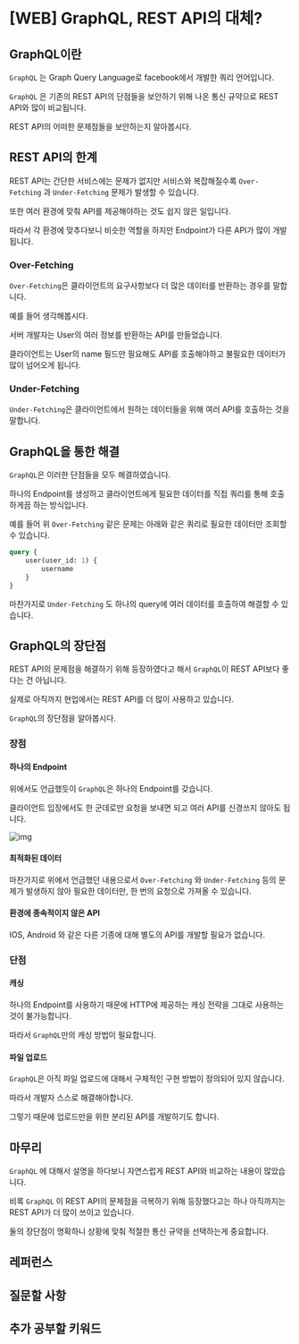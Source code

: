 # [WEB] GraphQL, REST API의 대체?

## GraphQL이란

`GraphQL` 는 Graph Query Language로 facebook에서 개발한 쿼리 언어입니다.

`GraphQL` 은 기존의 REST API의 단점들을 보안하기 위해 나온 통신 규약으로 REST API와 많이 비교됩니다.

REST API의 어떠한 문제점들을 보안하는지 알아봅시다.





## REST API의 한계

REST API는 간단한 서비스에는 문제가 없지만 서비스와 복잡해질수록 `Over-Fetching` 과 `Under-Fetching` 문제가 발생할 수 있습니다.

또한 여러 환경에 맞춰 API를 제공해야하는 것도 쉽지 않은 일입니다.

따라서 각 환경에 맞추다보니 비슷한 역할을 하지만 Endpoint가 다른 API가 많이 개발됩니다.



### Over-Fetching

`Over-Fetching`은 클라이언트의 요구사항보다 더 많은 데이터를 반환하는 경우를 말합니다.

예를 들어 생각해봅시다.

서버 개발자는 User의 여러 정보를 반환하는 API를 만들었습니다.

클라이언트는 User의 name 필드만 필요해도 API를 호출해야하고 불필요한 데이터가 많이 넘어오게 됩니다.



### Under-Fetching

`Under-Fetching`은 클라이언트에서 원하는 데이터들을 위해 여러 API를 호출하는 것을 말합니다.





## GraphQL을 통한 해결

`GraphQL`은 이러한 단점들을 모두 해결하였습니다.

하나의 Endpoint를 생성하고 클라이언트에게 필요한 데이터를 직접 쿼리를 통해 호출하게끔 하는 방식입니다.

예를 들어 위 `Over-Fetching` 같은 문제는 아래와 같은 쿼리로 필요한 데이터만 조회할 수 있습니다.

```graphql
query {
	user(user_id: 1) {
		username
	}
}
```



마찬가지로 `Under-Fetching` 도 하나의 query에 여러 데이터를 호출하여 해결할 수 있습니다.





## GraphQL의 장단점

REST API의 문제점을 해결하기 위해 등장하였다고 해서 `GraphQL`이 REST API보다 좋다는 건 아닙니다.

실제로 아직까지 현업에서는 REST API를 더 많이 사용하고 있습니다.

`GraphQL`의 장단점을 알아봅시다.



### 장점

#### 하나의 Endpoint

위에서도 언급했듯이 `GraphQL`은 하나의 Endpoint를 갖습니다.

클라이언트 입장에서도 한 군데로만 요청을 보내면 되고 여러 API를 신경쓰지 않아도 됩니다.

![img](https://owin2828.github.io/img/web/web_13_1.png)



#### 최적화된 데이터

마찬가지로 위에서 언급했던 내용으로서 `Over-Fetching` 와 `Under-Fetching` 등의 문제가 발생하지 않아 필요한 데이터만, 한 번의 요청으로 가져올 수 있습니다.



#### 환경에 종속적이지 않은 API

IOS, Android 와 같은 다른 기종에 대해 별도의 API를 개발할 필요가 없습니다.





### 단점

#### 캐싱

하나의 Endpoint를 사용하기 때문에 HTTP에 제공하는 캐싱 전략을 그대로 사용하는 것이 불가능합니다.

따라서 `GraphQL`만의 캐싱 방법이 필요합니다.



#### 파일 업로드

 `GraphQL`은 아직 파일 업로드에 대해서 구체적인 구현 방법이 정의되어 있지 않습니다.

따라서 개발자 스스로 해결해야합니다.

그렇기 때문에 업로드만을 위한 분리된 API를 개발하기도 합니다.





## 마무리

`GraphQL` 에 대해서 설명을 하다보니 자연스럽게 REST API와 비교하는 내용이 많았습니다.

비록 `GraphQL` 이 REST API의 문제점을 극복하기 위해 등장했다고는 하나 아직까지는 REST API가 더 많이 쓰이고 있습니다.

둘의 장단점이 명확하니 상황에 맞춰 적절한 통신 규약을 선택하는게 중요합니다.





## 레퍼런스

## 질문할 사항



## 추가 공부할 키워드

